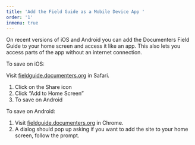 ```yaml
---
title: 'Add the Field Guide as a Mobile Device App '
order: '1'
inmenu: true
---
```

On recent versions of iOS and Android you can add the Documenters Field Guide to your home screen and access it like an app. This also lets you access parts of the app without an internet connection.

To save on iOS:

Visit [fieldguide.documenters.org](https://fieldguide.documenters.org/) in Safari.

1. Click on the Share icon
2. Click “Add to Home Screen”
3. To save on Android

To save on Android:

1. Visit [fieldguide.documenters.org](https://fieldguide.documenters.org/) in Chrome.
2. A dialog should pop up asking if you want to add the site to your home screen, follow the prompt.
